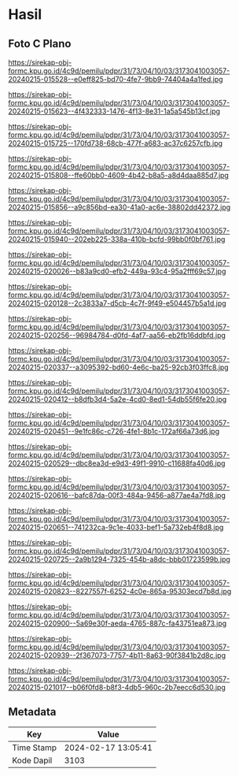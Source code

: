 # Hasil

## Foto C Plano

https://sirekap-obj-formc.kpu.go.id/4c9d/pemilu/pdpr/31/73/04/10/03/3173041003057-20240215-015528--e0eff825-bd70-4fe7-9bb9-74404a4a1fed.jpg

https://sirekap-obj-formc.kpu.go.id/4c9d/pemilu/pdpr/31/73/04/10/03/3173041003057-20240215-015623--4f432333-1476-4f13-8e31-1a5a545b13cf.jpg

https://sirekap-obj-formc.kpu.go.id/4c9d/pemilu/pdpr/31/73/04/10/03/3173041003057-20240215-015725--170fd738-68cb-477f-a683-ac37c6257cfb.jpg

https://sirekap-obj-formc.kpu.go.id/4c9d/pemilu/pdpr/31/73/04/10/03/3173041003057-20240215-015808--ffe60bb0-4609-4b42-b8a5-a8d4daa885d7.jpg

https://sirekap-obj-formc.kpu.go.id/4c9d/pemilu/pdpr/31/73/04/10/03/3173041003057-20240215-015856--a9c856bd-ea30-41a0-ac6e-38802dd42372.jpg

https://sirekap-obj-formc.kpu.go.id/4c9d/pemilu/pdpr/31/73/04/10/03/3173041003057-20240215-015940--202eb225-338a-410b-bcfd-99bb0f0bf761.jpg

https://sirekap-obj-formc.kpu.go.id/4c9d/pemilu/pdpr/31/73/04/10/03/3173041003057-20240215-020026--b83a9cd0-efb2-449a-93c4-95a2fff69c57.jpg

https://sirekap-obj-formc.kpu.go.id/4c9d/pemilu/pdpr/31/73/04/10/03/3173041003057-20240215-020128--2c3833a7-d5cb-4c7f-9f49-e504457b5a1d.jpg

https://sirekap-obj-formc.kpu.go.id/4c9d/pemilu/pdpr/31/73/04/10/03/3173041003057-20240215-020256--96984784-d0fd-4af7-aa56-eb2fb16ddbfd.jpg

https://sirekap-obj-formc.kpu.go.id/4c9d/pemilu/pdpr/31/73/04/10/03/3173041003057-20240215-020337--a3095392-bd60-4e6c-ba25-92cb3f03ffc8.jpg

https://sirekap-obj-formc.kpu.go.id/4c9d/pemilu/pdpr/31/73/04/10/03/3173041003057-20240215-020412--b8dfb3d4-5a2e-4cd0-8ed1-54db55f6fe20.jpg

https://sirekap-obj-formc.kpu.go.id/4c9d/pemilu/pdpr/31/73/04/10/03/3173041003057-20240215-020451--9e1fc86c-c726-4fe1-8b1c-172af66a73d6.jpg

https://sirekap-obj-formc.kpu.go.id/4c9d/pemilu/pdpr/31/73/04/10/03/3173041003057-20240215-020529--dbc8ea3d-e9d3-49f1-9910-c11688fa40d6.jpg

https://sirekap-obj-formc.kpu.go.id/4c9d/pemilu/pdpr/31/73/04/10/03/3173041003057-20240215-020616--bafc87da-00f3-484a-9456-a877ae4a7fd8.jpg

https://sirekap-obj-formc.kpu.go.id/4c9d/pemilu/pdpr/31/73/04/10/03/3173041003057-20240215-020651--741232ca-9c1e-4033-bef1-5a732eb4f8d8.jpg

https://sirekap-obj-formc.kpu.go.id/4c9d/pemilu/pdpr/31/73/04/10/03/3173041003057-20240215-020725--2a9b1294-7325-454b-a8dc-bbb01723599b.jpg

https://sirekap-obj-formc.kpu.go.id/4c9d/pemilu/pdpr/31/73/04/10/03/3173041003057-20240215-020823--8227557f-6252-4c0e-865a-95303ecd7b8d.jpg

https://sirekap-obj-formc.kpu.go.id/4c9d/pemilu/pdpr/31/73/04/10/03/3173041003057-20240215-020900--5a69e30f-aeda-4765-887c-fa43751ea873.jpg

https://sirekap-obj-formc.kpu.go.id/4c9d/pemilu/pdpr/31/73/04/10/03/3173041003057-20240215-020939--2f367073-7757-4b11-8a63-90f3841b2d8c.jpg

https://sirekap-obj-formc.kpu.go.id/4c9d/pemilu/pdpr/31/73/04/10/03/3173041003057-20240215-021017--b06f0fd8-b8f3-4db5-960c-2b7eecc6d530.jpg


## Metadata

| Key        | Value               |
| ---------- | ------------------- |
| Time Stamp | 2024-02-17 13:05:41 |
| Kode Dapil | 3103                |



